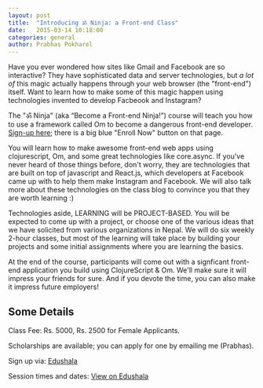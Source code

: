 ```yaml
---
layout: post
title:  "Introducing ॐ Ninja: a Front-end Class"
date:   2015-03-14 10:18:00
categories: general
author: Prabhas Pokharel
---
```


Have you ever wondered how sites like Gmail and Facebook are so interactive? They have sophisticated data and server technologies, but _a lot of_ this magic actually happens through your web browser (the "front-end") itself. 
Want to learn how to make some of this magic happen using technologies invented to develop Facbeook and Instagram?

The "ॐ Ninja" (aka “Become a Front-end Ninja!”) course will teach you how to use a framework called Om to become a dangerous front-end developer. [Sign-up here](http://edushala.com/learn/technology/8967cf544e144cdb82886f401af9a602/%7Bslug%7D); there is a big blue "Enroll Now" button on that page.

You will learn how to make awesome front-end web apps using clojurescript, Om, and some great technologies like core.async. If you've never heard of those things before, don't worry, they are technologies that are built on top of javascript and React.js, which developers at Facebook came up with to help them make Instagram and Facebook. We will also talk more about these technologies on the class blog to convince you that they are worth learning :)

Technologies aside, LEARNING will be PROJECT-BASED. You will be expected to come up with a project, or choose one of the various ideas that we have solicited from various organizations in Nepal. We will do six weekly 2-hour classes, but most of the learning will take place by building your projects and some initial assignments where you are learning the basics.

At the end of the course, participants will come out with a signficant front-end application you build using ClojureScript & Om. We'll make sure it will impress your friends for sure. And if you devote the time, you can also make it impress future employers!

## Some Details

Class Fee: Rs. 5000, Rs. 2500 for Female Applicants.

Scholarships are available; you can apply for one by emailing me (Prabhas).

Sign up via: [Edushala](http://edushala.com/learn/technology/8967cf544e144cdb82886f401af9a602/%7Bslug%7D)

Session times and dates: [View on Edushala](http://edushala.com/learn/technology/8967cf544e144cdb82886f401af9a602/%7Bslug%7D)
